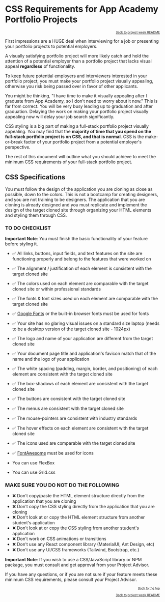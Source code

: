 # CSS Requirements for App Academy Portfolio Projects

<a name="#readme-top"></a>

<p align="right" style="font-size:10px">
  <a href="./README.md">Back to project week README</a>
</p>

First impressions are a HUGE deal when interviewing for a job or
presenting your portfolio projects to potential employers.

A visually satisfying portfolio project will more likely catch and
hold the attention of a potential employer than a portfolio project
that lacks visual appeal **regardless** of functionality.

To keep future potential employers and interviewers interested in your
portfolio project, you must make your portfolio project visually
appealing, otherwise you risk being passed over in favor of other applicants.

You might be thinking, "I have time to make it visually appealing after
I graduate from App Academy, so I don't need to worry about it now." This
is far from correct. You will be very busy leading up to graduation and
after graduation. Delaying the work on making your portfolio project
visually appealing now will delay your job search significantly.

CSS styling is a big part of making a full-stack portfolio project visually
appealing. You may find that the **majority of time that you spend on the
full-stack portfolio project is on CSS, and that is normal**. CSS is the
make-or-break factor of your portfolio project from a potential employer's
perspective.

The rest of this document will outline what you should achieve to meet the
minimum CSS requirements of your full-stack portfolio project.

## CSS Specifications

You must follow the design of the application you are cloning as close as
possible, down to the colors. This is not a bootcamp for creating designers,
and you are not training to be designers. The application that you are
cloning is already designed and you must replicate and implement the design
of the target cloned site through organizing your HTML elements and
styling them through CSS.

### TO DO CHECKLIST

**Important Note**: You must finish the basic functionality of your feature
before styling it.

- ✅ All links, buttons, input fields, and text features on the site are
  functioning properly and belong to the features that were worked on
- ✅ The alignment / justification of each element is consistent with the target
  cloned site
- ✅ The colors used on each element are comparable with the target cloned site or
  within professional standards
- ✅ The fonts & font sizes used on each element are comparable with the target
  cloned site
- ✅ [Google Fonts] or the built-in browser fonts must be used for fonts
- ✅ Your site has no glaring visual issues on a standard size laptop (needs
  to be a desktop version of the target cloned site - 1024px)
- ✅ The logo and name of your application are different from the target cloned
  site
- ✅ Your document page title and application's favicon match that of the name
  and the logo of your application
- ✅ The white spacing (padding, margin, border, and positioning) of each element
  are consistent with the target cloned site
- ✅ The box-shadows of each element are consistent with the target cloned site
- ✅ The buttons are consistent with the target cloned site
- ✅ The menus are consistent with the target cloned site
- ✅ The mouse-pointers are consistent with industry standards
- ✅ The hover effects on each element are consistent with the target cloned site
- ✅ The icons used are comparable with the target cloned site
- ✅ [FontAwesome] must be used for icons

- You can use FlexBox
- You can use Grid.css

### MAKE SURE YOU DO NOT DO THE FOLLOWING

- ❌ Don't copy/paste the HTML element structure directly from the application that you
  are cloning
- ❌ Don't copy the CSS styling directly from the application that you are cloning
- ❌ Don't look at or copy the HTML element structure from another student's
  application
- ❌ Don't look at or copy the CSS styling from another student's application
- ❌ Don't work on CSS animations or transitions
- ❌ Don't use any React component library (MaterialUI, Ant Design, etc)
- ❌ Don't use any UI/CSS frameworks (Tailwind, Bootstrap, etc.)

**Important Note**: If you wish to use a CSS/JavaScript library or NPM package,
you must consult and get approval from your Project Advisor.

If you have any questions, or if you are not sure if your feature meets these
minimum CSS requirements, please consult your Project Advisor.

<p align="right" style="font-size:10px">
  <a href="#readme-top">Back to the top</a>
</p>
<p align="right" style="font-size:10px">
  <a href="./README.md">Back to project week README</a>
</p>

[google fonts]: https://fonts.google.com/
[fontawesome]: https://fontawesome.com/
